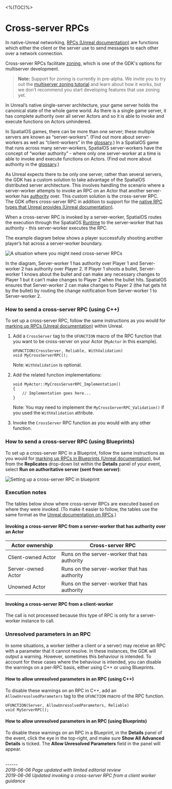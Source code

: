 <%(TOC)%>
# Cross-server RPCs

In native-Unreal networking, [RPCs (Unreal documentation)](https://docs.unrealengine.com/en-us/Gameplay/Networking/Actors/RPCs) are functions which either the client or the server use to send messages to each other over a network connection. 

Cross-server RPCs facilitate [zoning]({{urlRoot}}/content/glossary#zoning), which is one of the GDK's options for multiserver development.

> **Note:** Support for zoning is currently in pre-alpha. We invite you to try out the [multiserver zoning tutorial]({{urlRoot}}/content/tutorials/multiserver-shooter/tutorial-multiserver-intro) and learn about how it works, but we don’t recommend you start developing features that use zoning yet.

In Unreal’s native single-server architecture, your game server holds the canonical state of the whole game world. As there is a single game server, it has complete authority over all server Actors and so it is able to invoke and execute functions on Actors unhindered. 

In SpatialOS games, there can be more than one server; these multiple servers are known as “server-workers”. (Find out more about server-workers as well as “client-workers” in the [glossary]({{urlRoot}}/content/glossary#worker).) In a SpatialOS game that runs across many server-workers, SpatialOS server-workers have the concept of “worker authority” - where only one server-worker at a time is able to invoke and execute functions on Actors. (Find out more about authority in the [glossary]({{urlRoot}}/content/glossary#authority).)

As Unreal expects there to be only one server, rather than several servers, the GDK has a custom solution to take advantage of the SpatialOS distributed server architecture. This involves handling the scenario where a server-worker attempts to invoke an RPC on an Actor that another server-worker has [authority]({{urlRoot}}/content/glossary#worker) over. This custom solution is the cross-server RPC. The GDK offers cross-server RPC in addition to support for the [native RPC types that Unreal provides (Unreal documentation)](https://docs.unrealengine.com/en-us/Gameplay/Networking/Actors/RPCs).

When a cross-server RPC is invoked by a server-worker, SpatialOS routes the execution through the SpatialOS [Runtime]({{urlRoot}}/content/glossary#spatialos-runtime) to the server-worker that has authority - this server-worker executes the RPC.

The example diagram below shows a player successfully shooting another player’s hat across a server-worker boundary.

![A situation where you might need cross-server RPCs]({{assetRoot}}assets/shooting-workflow-simple.png)

In the diagram, Server-worker 1 has authority over Player 1 and Server-worker 2 has authority over Player 2. If Player 1 shoots a bullet, Server-worker 1 knows about the bullet and can make any necessary changes to Player 1 but it can’t make changes to Player 2 when the bullet hits. SpatialOS ensures that Server-worker 2 can make changes to Player 2 (the hat gets hit by the bullet) by routing the change notification from Server-worker 1 to Server-worker 2.

### How to send a cross-server RPC (using C++)

To set up a cross-server RPC, follow the same instructions as you would for [marking up RPCs (Unreal documentation)](https://docs.unrealengine.com/en-us/Gameplay/Networking/Actors/RPCs) within Unreal.

1. Add a `CrossServer` tag to the `UFUNCTION` macro of the RPC function that you want to be cross-server on your Actor (`MyActor` in this example).

    ```
    UFUNCTION(CrossServer, Reliable, WithValidation)
    void MyCrossServerRPC();
    ```

    Note: `WithValidation` is optional.

1. Add the related function implementations:
    ```
    void MyActor::MyCrossServerRPC_Implementation()
    {
        // Implementation goes here...
    }
   ```
   Note: You may need to implement the `MyCrossServerRPC_Validation()` if you used the `WithValidation` attribute.

1. Invoke the `CrossServer` RPC function as you would with any other function.

### How to send a cross-server RPC (using Blueprints)

To set up a cross-server RPC in a Blueprint, follow the same instructions as you would for [marking up RPCs in Blueprints (Unreal documentation)](https://docs.unrealengine.com/en-us/Gameplay/Networking/Actors/RPCs#blueprints), but from the **Replicates** drop-down list within the **Details** panel of your event, select **Run on authoritative server (sent from server)**:

![Setting up a cross-server RPC in blueprint]({{assetRoot}}assets/screen-grabs/crossserver-blueprint.png)

### Execution notes

The tables below show where cross-server RPCs are executed based on where they were invoked. (To make it easier to follow, the tables use the same format as the [Unreal documentation on RPCs](https://docs.unrealengine.com/en-us/Gameplay/Networking/Actors/RPCs#rpcinvokedfromtheserver).)

#### Invoking a cross-server RPC from a server-worker that has authority over an Actor

| **Actor ownership** | **Cross-server RPC**
|-----------|---------
| Client-owned Actor | Runs on the server-worker that has authority
| Server-owned Actor | Runs on the server-worker that has authority
| Unowned Actor | Runs on the server-worker that has authority

#### Invoking a cross-server RPC from a client-worker

The call is not processed because this type of RPC is only for a server-worker instance to call.

### Unresolved parameters in an RPC

In some situations, a worker (either a client or a server) may receive an RPC with a parameter that it cannot resolve. In these instances, the GDK will output a warning. However, sometimes this behaviour is intended. To account for these cases where the behaviour is intended, you can disable the warnings on a per-RPC basis, either using C++ or using Blueprints.

#### How to allow unresolved parameters in an RPC (using C++)

To disable these warnings on an RPC in C++, add an `AllowUnresolvedParameters` tag to the `UFUNCTION` macro of the RPC function.

```
UFUNCTION(Server, AllowUnresolvedParameters, Reliable)
void MyServerRPC();
```

#### How to allow unresolved parameters in an RPC (using Blueprints)

To disable these warnings on an RPC in a Blueprint, in the **Details** panel of the event, click the eye in the top-right, and make sure **Show All Advanced Details** is ticked. The **Allow Unresolved Parameters** field in the panel will appear.

<br/>------<br/>
_2019-06-06 Page updated with limited editorial review_
<br/>
_2019-06-06 Updated invoking a cross-server RPC from a client worker guidance_